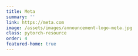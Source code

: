 ```yaml
---
title: Meta
summary: ''
link: https://meta.com
image: /assets/images/announcement-logo-meta.jpg
class: pytorch-resource
order: 4
featured-home: true
---
```

